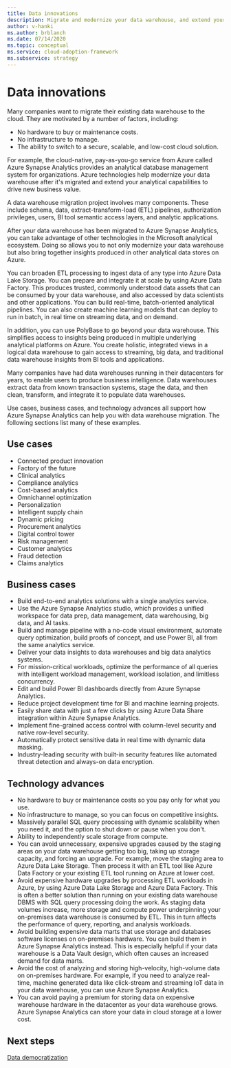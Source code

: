 ```yaml
---
title: Data innovations
description: Migrate and modernize your data warehouse, and extend your analytical capabilities to drive new business value.
author: v-hanki
ms.author: brblanch
ms.date: 07/14/2020
ms.topic: conceptual
ms.service: cloud-adoption-framework
ms.subservice: strategy
---
```


# Data innovations

Many companies want to migrate their existing data warehouse to the cloud. They are motivated by a number of factors, including:

- No hardware to buy or maintenance costs.
- No infrastructure to manage.
- The ability to switch to a secure, scalable, and low-cost cloud solution.

For example, the cloud-native, pay-as-you-go service from Azure called Azure Synapse Analytics provides an analytical database management system for organizations. Azure technologies help modernize your data warehouse after it's migrated and extend your analytical capabilities to drive new business value.

A data warehouse migration project involves many components. These include schema, data, extract-transform-load (ETL) pipelines, authorization privileges, users, BI tool semantic access layers, and analytic applications.

After your data warehouse has been migrated to Azure Synapse Analytics, you can take advantage of other technologies in the Microsoft analytical ecosystem. Doing so allows you to not only modernize your data warehouse but also bring together insights produced in other analytical data stores on Azure.

You can broaden ETL processing to ingest data of any type into Azure Data Lake Storage. You can prepare and integrate it at scale by using Azure Data Factory. This produces trusted, commonly understood data assets that can be consumed by your data warehouse, and also accessed by data scientists and other applications. You can build real-time, batch-oriented analytical pipelines. You can also create machine learning models that can deploy to run in batch, in real time on streaming data, and on demand.

In addition, you can use PolyBase to go beyond your data warehouse. This simplifies access to insights being produced in multiple underlying analytical platforms on Azure. You create holistic, integrated views in a logical data warehouse to gain access to streaming, big data, and traditional data warehouse insights from BI tools and applications.

Many companies have had data warehouses running in their datacenters for years, to enable users to produce business intelligence. Data warehouses extract data from known transaction systems, stage the data, and then clean, transform, and integrate it to populate data warehouses.

Use cases, business cases, and technology advances all support how Azure Synapse Analytics can help you with data warehouse migration. The following sections list many of these examples.

## Use cases

- Connected product innovation
- Factory of the future
- Clinical analytics
- Compliance analytics
- Cost-based analytics
- Omnichannel optimization
- Personalization
- Intelligent supply chain
- Dynamic pricing
- Procurement analytics
- Digital control tower
- Risk management
- Customer analytics
- Fraud detection
- Claims analytics

## Business cases

- Build end-to-end analytics solutions with a single analytics service.
- Use the Azure Synapse Analytics studio, which provides a unified workspace for data prep, data management, data warehousing, big data, and AI tasks.
- Build and manage pipeline with a no-code visual environment, automate query optimization, build proofs of concept, and use Power BI, all from the same analytics service.
- Deliver your data insights to data warehouses and big data analytics systems.
- For mission-critical workloads, optimize the performance of all queries with intelligent workload management, workload isolation, and limitless concurrency.
- Edit and build Power BI dashboards directly from Azure Synapse Analytics.
- Reduce project development time for BI and machine learning projects.
- Easily share data with just a few clicks by using Azure Data Share integration within Azure Synapse Analytics.
- Implement fine-grained access control with column-level security and native row-level security.
- Automatically protect sensitive data in real time with dynamic data masking.
- Industry-leading security with built-in security features like automated threat detection and always-on data encryption.

## Technology advances

- No hardware to buy or maintenance costs so you pay only for what you use.
- No infrastructure to manage, so you can focus on competitive insights.
- Massively parallel SQL query processing with dynamic scalability when you need it, and the option to shut down or pause when you don't.
- Ability to independently scale storage from compute.
- You can avoid unnecessary, expensive upgrades caused by the staging areas on your data warehouse getting too big, taking up storage capacity, and forcing an upgrade. For example, move the staging area to Azure Data Lake Storage. Then process it with an ETL tool like Azure Data Factory or your existing ETL tool running on Azure at lower cost.
- Avoid expensive hardware upgrades by processing ETL workloads in Azure, by using Azure Data Lake Storage and Azure Data Factory. This is often a better solution than running on your existing data warehouse DBMS with SQL query processing doing the work. As staging data volumes increase, more storage and compute power underpinning your on-premises data warehouse is consumed by ETL. This in turn affects the performance of query, reporting, and analysis workloads.
- Avoid building expensive data marts that use storage and databases software licenses on on-premises hardware. You can build them in Azure Synapse Analytics instead. This is especially helpful if your data warehouse is a Data Vault design, which often causes an increased demand for data marts.
- Avoid the cost of analyzing and storing high-velocity, high-volume data on on-premises hardware. For example, if you need to analyze real-time, machine generated data like click-stream and streaming IoT data in your data warehouse, you can use Azure Synapse Analytics.
- You can avoid paying a premium for storing data on expensive warehouse hardware in the datacenter as your data warehouse grows. Azure Synapse Analytics can store your data in cloud storage at a lower cost.

## Next steps

<!-- TODO: More detail needed here. -->

[Data democratization](./data-democratization.md)
